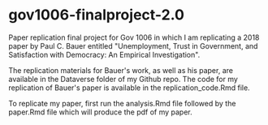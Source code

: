 # gov1006-finalproject-2.0

Paper replication final project for Gov 1006 in which I am replicating a 2018 paper by Paul C. Bauer entitled "Unemployment, Trust in Government, and Satisfaction with Democracy: An Empirical Investigation".

The replication materials for Bauer's work, as well as his paper, are available in the Dataverse folder of my Github repo. The code for my replication of Bauer's paper is available in the replication_code.Rmd file.

To replicate my paper, first run the analysis.Rmd file followed by the paper.Rmd file which will produce the pdf of my paper.

